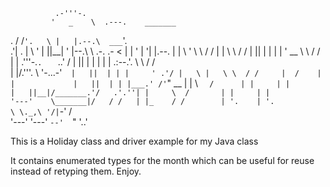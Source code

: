               .-'''-.                                                  
             '   _    \  .---.    _______                              
   .       /   /` '.   \ |   |.--.\  ___ `'.                           
 .'|      .   |     \  ' |   ||__| ' |--.\  \          .-.          .- 
<  |      |   '      |  '|   |.--. | |    \  '          \ \        / / 
 | |      \    \     / / |   ||  | | |     |  '    __    \ \      / /  
 | | .'''-.`.   ` ..' /  |   ||  | | |     |  | .:--.'.   \ \    / /   
 | |/.'''. \  '-...-'`   |   ||  | | |     ' .'/ |   \ |   \ \  / /    
 |  /    | |             |   ||  | | |___.' /' `" __ | |    \ `  /     
 | |     | |             |   ||__|/_______.'/   .'.''| |     \  /      
 | |     | |             '---'    \_______|/   / /   | |_    / /       
 | '.    | '.                                  \ \._,\ '/|`-' /        
 '---'   '---'                                  `--'  `"  '..'         

This is a Holiday class and driver example for my Java class

It contains enumerated types for the month which can be useful for reuse instead of retyping them. Enjoy.
